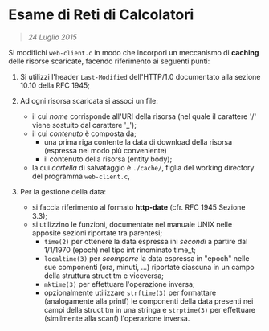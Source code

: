 # Esame di Reti di Calcolatori

> _24 Luglio 2015_

Si modifichi `web-client.c` in modo che incorpori un meccanismo di __caching__ delle risorse scaricate, facendo riferimento ai seguenti punti:

1. Si utilizzi l'header `Last-Modified` dell'HTTP/1.0 documentato alla sezione 10.10 della RFC 1945;

1. Ad ogni risorsa scaricata si associ un file:
    - il cui _nome_ corrisponde all'URI della risorsa (nel quale il carattere '/' viene sostuito dal carattere '_');
    - il cui _contenuto_ è composta da;
        - una prima riga contente la data di download della risorsa (espressa nel modo più conveniente)
        - il contenuto della risorsa (entity body);
    - la cui _cartella_ di salvataggio è `./cache/`, figlia del working directory del programma `web-client.c`,

1. Per la gestione della data:
    - si faccia riferimento al formato __http-date__ (cfr. RFC 1945 Sezione 3.3);
    - si utilizzino le funzioni, documentate nel manuale UNIX nelle apposite sezioni riportate tra parentesi;
        - `time(2)` per ottenere la data espressa ini _secondi_ a partire dal 1/1/1970 (epoch) nel tipo int rinominato time_t;
        - `localtime(3)` per _scomporre_ la data espressa in "epoch" nelle sue componenti (ora, minuti, ...) riportate ciascuna in un campo della struttura struct tm e viceversa;
        - `mktime(3)` per effettuare l'operazione inversa;
        - opzionalmente utilizzare `strftime(3)` per formattare (analogamente alla printf) le componenti della data presenti nei campi della struct tm in una stringa e `strptime(3)` per effettuare (similmente alla scanf) l'operazione inversa.
